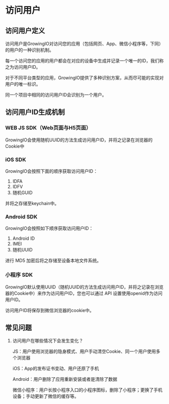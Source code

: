 # 访问用户

## 访问用户定义

访问用户是GrowingIO对访问您的应用（包括网页、App、微信小程序等，下同）的用户的一种识别机制。

每一个访问您的应用的用户都会在对应的设备中生成并记录一个唯一的ID，我们称之为访问用户ID。

对于不同平台类型的应用，GrowingIO提供了多种识别方案，从而尽可能的实现对用户的唯一标识。

同一个项目中相同的访问用户ID会识别为一个用户。

## 访问用户ID生成机制

### WEB JS SDK（Web页面与H5页面）

GrowingIO会使用随机UUID的方法生成访问用户ID，并将之记录在浏览器的Cookie中

### iOS SDK

GrowingIO会按照下面的顺序获取访问用户ID：

1. IDFA
2. IDFV
3. 随机GUID

并将之存储至keychain中。

### Android SDK

GrowingIO会按照如下顺序获取访问用户ID：

1. Android ID
2. IMEI
3. 随机UUID

进行 MD5 加密后将之存储至设备本地文件系统。

### 小程序 SDK

GrowingIO默认使用UUID（随机UUID的方法生成访问用户ID，并将之记录在浏览器的Cookie中）来作为访问用户ID，您也可以通过 API 设置使用openid作为访问用户ID。

访问用户ID将保存到微信浏览器的cookie中。

## 常见问题

1. 访问用户在哪些情况下会发生变化？

   JS：用户使用浏览器的隐身模式、用户手动清空Cookie、同一个用户使用多个浏览器

   iOS：App的发布证书变动、用户还原了手机

   Android：用户删除了应用重新安装或者是清除了数据

   微信小程序：用户长按小程序入口的小程序图标，删除了小程序；更换了手机设备；手动更新了微信的缓存等。



